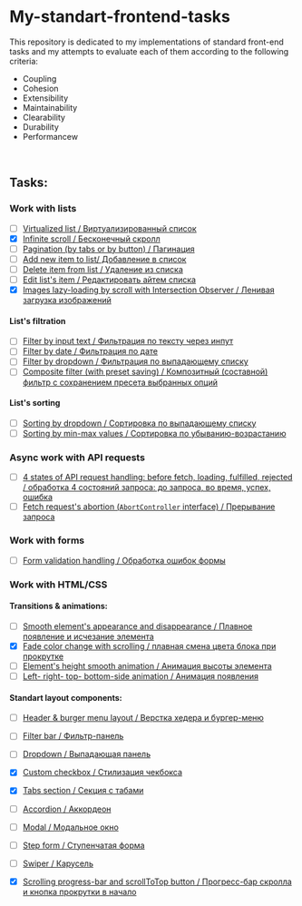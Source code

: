 # My-standart-frontend-tasks
This repository is dedicated to my implementations of standard front-end tasks and my attempts to evaluate each of them according to the following criteria:
* Coupling
* Cohesion
* Extensibility
* Maintainability
* Clearability
* Durability
* Performancew

<br/>

## Tasks:
### Work with lists
- [ ] [Virtualized list / Виртуализированный список]()
- [x] [Infinite scroll / Бесконечный скролл](https://github.com/proehavshiy/infinite-scrolling/tree/main)
- [ ] [Pagination (by tabs or by button) / Пагинация]()
- [ ] [Add new item to list/ Добавление в список]()
- [ ] [Delete item from list / Удаление из списка]()
- [ ] [Edit list's item / Редактировать айтем списка]()
- [x] [Images lazy-loading by scroll with Intersection Observer / Ленивая загрузка изображений](https://github.com/proehavshiy/image-lazy-loading/tree/main)
#### List's filtration
- [ ] [Filter by input text / Фильтрация по тексту через инпут]()
- [ ] [Filter by date / Фильтрация по дате]()
- [ ] [Filter by dropdown / Фильтрация по выпадающему списку]()
- [ ] [Composite filter (with preset saving) / Композитный (составной) фильтр с сохранением пресета выбранных опций]()
#### List's sorting
- [ ] [Sorting by dropdown / Сортировка по выпадающему списку]()
- [ ] [Sorting by min-max values / Сортировка по убыванию-возрастанию]()
### Async work with API requests
- [ ] [4 states of API request handling: before fetch, loading, fulfilled, rejected / обработка 4 состояний запроса: до запроса, во время, успех, ошибка ]()
- [ ] [Fetch request's abortion (`AbortController` interface) / Прерывание запроса]()
### Work with forms
- [ ] [Form validation handling / Обработка ошибок формы]()
### Work with HTML/CSS
#### Transitions & animations:
- [ ] [Smooth element's appearance and disappearance / Плавное появление и исчезание элемента]()
- [x] [Fade color change with scrolling / плавная смена цвета блока при прокрутке](https://github.com/proehavshiy/fade-color-change-with-scrolling/tree/main)
- [ ] [Element's height smooth animation / Анимация высоты элемента]()
- [ ] [Left- right- top- bottom-side animation / Анимация появления]()
#### Standart layout components:
- [ ] [Header & burger menu layout / Верстка хедера и бургер-меню]()
- [ ] [Filter bar / Фильтр-панель]()
- [ ] [Dropdown / Выпадающая панель]()
- [x] [Custom checkbox / Стилизация чекбокса](https://github.com/proehavshiy/My-standart-frontend-tasks/blob/main/CustomCheckBox.md)
- [x] [Tabs section / Секция с табами](https://github.com/proehavshiy/My-standart-frontend-tasks/blob/main/Tabs.MD)
- [ ] [Accordion / Аккордеон]()
- [ ] [Modal / Модальное окно]()
- [ ] [Step form / Ступенчатая форма]()
- [ ] [Swiper / Карусель]()
- [x] [Scrolling progress-bar and scrollToTop button / Прогресс-бар скролла и кнопка прокрутки в начало](https://github.com/proehavshiy/scroll-progress-bar-task/tree/main)


